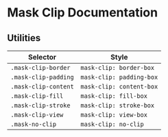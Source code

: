 # Mask Clip Documentation

## Utilities

| Selector             | Style                    |
| -------------------- | ------------------------ |
| `.mask-clip-border`  | `mask-clip: border-box`  |
| `.mask-clip-padding` | `mask-clip: padding-box` |
| `.mask-clip-content` | `mask-clip: content-box` |
| `.mask-clip-fill`    | `mask-clip: fill-box`    |
| `.mask-clip-stroke`  | `mask-clip: stroke-box`  |
| `.mask-clip-view`    | `mask-clip: view-box`    |
| `.mask-no-clip`      | `mask-clip: no-clip`     |
